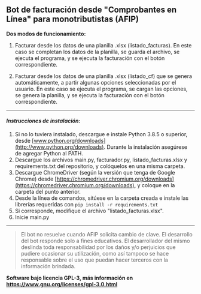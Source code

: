 ## Bot de facturación desde "Comprobantes en Línea" para monotributistas (AFIP)

**Dos modos de funcionamiento:**

 1. Facturar desde los datos de una planilla .xlsx (listado_facturas). En este caso se completan los datos de la planilla, se guarda el archivo, se ejecuta el programa, y se ejecuta la facturación con el botón correspondiente.

 2. Facturar desde los datos de una planilla .xlsx (listado_cf) que se genera automáticamente, a partir algunas opciones seleccionadas por el usuario. En este caso se ejecuta el programa, se cargan las opciones, se genera la planilla, y se ejecuta la facturación con el botón correspondiente.

----------

#### *Instrucciones de instalación:*

1.  Si no lo tuviera instalado, descargue e instale Python 3.8.5 o superior, desde  [www.python.org/downloads](http://www.python.org/downloads). Durante la instalación asegúrese de agregar Python al PATH.
2.  Descargue los archivos main.py, facturador.py, listado_facturas.xlsx y requirements.txt del repositorio, y colóquelos en una misma carpeta.
3.  Descargue ChromeDriver (según la versión que tenga de Google Chrome) desde  [https://chromedriver.chromium.org/downloads](https://chromedriver.chromium.org/downloads), y coloque en la carpeta del punto anterior.
4.  Desde la línea de comandos, sitúese en la carpeta creada e instale las librerías requeridas con  `pip install -r requirements.txt`
5.  Si corresponde, modifique el archivo "listado_facturas.xlsx".
6.  Inicie main.py

----------

> El bot no resuelve cuando AFIP solicita cambio de clave. El desarrollo del bot responde solo a fines educativos. El desarrollador del mismo deslinda toda responsabilidad por los daños y/o perjuicios que pudiere ocasionar su utilización, como así tampoco se hace responsable sobre el uso que puedan hacer terceros con la información brindada.

**Software bajo licencia GPL-3, más información en https://www.gnu.org/licenses/gpl-3.0.html**
